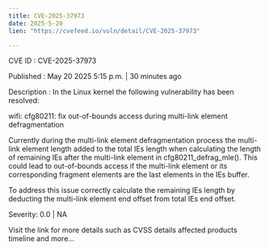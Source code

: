 ```yaml
---
title: CVE-2025-37973
date: 2025-5-20
lien: "https://cvefeed.io/vuln/detail/CVE-2025-37973"

---
```


CVE ID : CVE-2025-37973

Published :  May 20
2025
5:15 p.m. | 30 minutes ago

Description : In the Linux kernel
the following vulnerability has been resolved:

wifi: cfg80211: fix out-of-bounds access during multi-link element defragmentation

Currently during the multi-link element defragmentation process
the
multi-link element length added to the total IEs length when calculating
the length of remaining IEs after the multi-link element in
cfg80211_defrag_mle(). This could lead to out-of-bounds access if the
multi-link element or its corresponding fragment elements are the last
elements in the IEs buffer.

To address this issue
correctly calculate the remaining IEs length by
deducting the multi-link element end offset from total IEs end offset.

Severity: 0.0 | NA

Visit the link for more details
such as CVSS details
affected products
timeline
and more...
